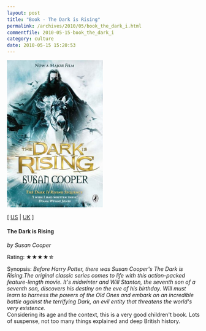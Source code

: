 ```yaml
---
layout: post
title: "Book - The Dark is Rising"
permalink: /archives/2010/05/book_the_dark_i.html
commentfile: 2010-05-15-book_the_dark_i
category: culture
date: 2010-05-15 15:20:53
---
```


<img class="photo right" src="/assets/images/0141323558.jpg" width="250" alt="The Dark is Rising cover" />

\[ [US](http://www.amazon.com/o/asin/0141323558) | [UK](http://www.amazon.co.uk/o/asin/0141323558) \]

#### The Dark is Rising

<em>by Susan Cooper</em>

Rating: ★★★★☆

<div class="book_synopsis" markdown="1">
Synopsis: <em> Before Harry Potter, there was Susan Cooper's The Dark is Rising.The original classic series comes to life with this action-packed feature-length movie. It's midwinter and Will Stanton, the seventh son of a seventh son, discovers his destiny on the eve of his birthday. Will must learn to harness the powers of the Old Ones and embark on an incredible battle against the terrifying Dark, an evil entity that threatens the world's very existence.</em>

</div>
Considering its age and the context, this is a very good children't book. Lots of suspense, not too many things explained and deep British history.
